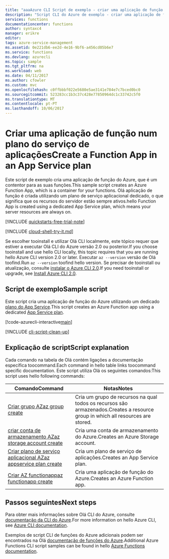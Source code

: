 ```yaml
---
title: "aaaAzure CLI Script de exemplo - criar uma aplicação de função num plano do serviço de aplicações | Microsoft Docs"
description: "Script CLI do Azure de exemplo - criar uma aplicação de função num plano do serviço de aplicações"
services: functions
documentationcenter: functions
author: syntaxc4
manager: erikre
editor: 
tags: azure-service-management
ms.assetid: 0e221db6-ee2d-4e16-9bf6-a456cd05b6e7
ms.service: functions
ms.devlang: azurecli
ms.topic: sample
ms.tgt_pltfrm: na
ms.workload: web
ms.date: 04/11/2017
ms.author: cfowler
ms.custom: mvc
ms.openlocfilehash: c0ffbbbf022e5680e5ae3141e784e7c7bced0bc0
ms.sourcegitcommit: 523283cc1b3c37c428e77850964dc1c33742c5f0
ms.translationtype: MT
ms.contentlocale: pt-PT
ms.lasthandoff: 10/06/2017
---
```

# <a name="create-a-function-app-in-an-app-service-plan"></a><span data-ttu-id="c5bfe-103">Criar uma aplicação de função num plano do serviço de aplicações</span><span class="sxs-lookup"><span data-stu-id="c5bfe-103">Create a Function App in an App Service plan</span></span>

<span data-ttu-id="c5bfe-104">Este script de exemplo cria uma aplicação de função do Azure, que é um contentor para as suas funções.</span><span class="sxs-lookup"><span data-stu-id="c5bfe-104">This sample script creates an Azure Function App, which is a container for your functions.</span></span> <span data-ttu-id="c5bfe-105">Olá aplicação de função é criada utilizando um plano de serviço aplicacional dedicado, o que significa que os recursos do servidor estão sempre ativos.</span><span class="sxs-lookup"><span data-stu-id="c5bfe-105">hello Function App is created using a dedicated App Service plan, which means your server resources are always on.</span></span>

[!INCLUDE [quickstarts-free-trial-note](../../../includes/quickstarts-free-trial-note.md)]

[!INCLUDE [cloud-shell-try-it.md](../../../includes/cloud-shell-try-it.md)]

<span data-ttu-id="c5bfe-106">Se escolher tooinstall e utilizar Olá CLI localmente, este tópico requer que estiver a executar Olá CLI do Azure versão 2.0 ou posterior.</span><span class="sxs-lookup"><span data-stu-id="c5bfe-106">If you choose tooinstall and use hello CLI locally, this topic requires that you are running hello Azure CLI version 2.0 or later.</span></span> <span data-ttu-id="c5bfe-107">Executar `az --version` versão de Olá toofind.</span><span class="sxs-lookup"><span data-stu-id="c5bfe-107">Run `az --version` toofind hello version.</span></span> <span data-ttu-id="c5bfe-108">Se precisar de tooinstall ou atualização, consulte [instalar o Azure CLI 2.0]( /cli/azure/install-azure-cli).</span><span class="sxs-lookup"><span data-stu-id="c5bfe-108">If you need tooinstall or upgrade, see [Install Azure CLI 2.0]( /cli/azure/install-azure-cli).</span></span> 

## <a name="sample-script"></a><span data-ttu-id="c5bfe-109">Script de exemplo</span><span class="sxs-lookup"><span data-stu-id="c5bfe-109">Sample script</span></span>

<span data-ttu-id="c5bfe-110">Este script cria uma aplicação de função do Azure utilizando um dedicado [plano do App Service](../functions-scale.md#app-service-plan).</span><span class="sxs-lookup"><span data-stu-id="c5bfe-110">This script creates an Azure Function app using a dedicated [App Service plan](../functions-scale.md#app-service-plan).</span></span>

[!code-azurecli-interactive[main](../../../cli_scripts/azure-functions/create-function-app-app-service-plan/create-function-app-app-service-plan.sh "Create an Azure Function on an App Service plan")]

[!INCLUDE [cli-script-clean-up](../../../includes/cli-script-clean-up.md)]

## <a name="script-explanation"></a><span data-ttu-id="c5bfe-111">Explicação de script</span><span class="sxs-lookup"><span data-stu-id="c5bfe-111">Script explanation</span></span>

<span data-ttu-id="c5bfe-112">Cada comando na tabela de Olá contém ligações a documentação específica toocommand.</span><span class="sxs-lookup"><span data-stu-id="c5bfe-112">Each command in hello table links toocommand specific documentation.</span></span> <span data-ttu-id="c5bfe-113">Este script utiliza Olá os seguintes comandos:</span><span class="sxs-lookup"><span data-stu-id="c5bfe-113">This script uses hello following commands:</span></span>

| <span data-ttu-id="c5bfe-114">Comando</span><span class="sxs-lookup"><span data-stu-id="c5bfe-114">Command</span></span> | <span data-ttu-id="c5bfe-115">Notas</span><span class="sxs-lookup"><span data-stu-id="c5bfe-115">Notes</span></span> |
|---|---|
| [<span data-ttu-id="c5bfe-116">Criar grupo AZ</span><span class="sxs-lookup"><span data-stu-id="c5bfe-116">az group create</span></span>](https://docs.microsoft.com/cli/azure/group#create) | <span data-ttu-id="c5bfe-117">Cria um grupo de recursos na qual todos os recursos são armazenados.</span><span class="sxs-lookup"><span data-stu-id="c5bfe-117">Creates a resource group in which all resources are stored.</span></span> |
| [<span data-ttu-id="c5bfe-118">criar conta de armazenamento AZ</span><span class="sxs-lookup"><span data-stu-id="c5bfe-118">az storage account create</span></span>](https://docs.microsoft.com/cli/azure/storage/account#create) | <span data-ttu-id="c5bfe-119">Cria uma conta de armazenamento do Azure.</span><span class="sxs-lookup"><span data-stu-id="c5bfe-119">Creates an Azure Storage account.</span></span> |
| [<span data-ttu-id="c5bfe-120">Criar plano de serviço aplicacional AZ</span><span class="sxs-lookup"><span data-stu-id="c5bfe-120">az appservice plan create</span></span>](https://docs.microsoft.com/cli/azure/appserviceplan#create) | <span data-ttu-id="c5bfe-121">Cria um plano de serviço de aplicações.</span><span class="sxs-lookup"><span data-stu-id="c5bfe-121">Creates an App Service plan.</span></span> |
| [<span data-ttu-id="c5bfe-122">Criar AZ functionapp</span><span class="sxs-lookup"><span data-stu-id="c5bfe-122">az functionapp create</span></span>](https://docs.microsoft.com/cli/azure/functionapp#delete) | <span data-ttu-id="c5bfe-123">Cria uma aplicação de função do Azure.</span><span class="sxs-lookup"><span data-stu-id="c5bfe-123">Creates an Azure Function app.</span></span> |

## <a name="next-steps"></a><span data-ttu-id="c5bfe-124">Passos seguintes</span><span class="sxs-lookup"><span data-stu-id="c5bfe-124">Next steps</span></span>

<span data-ttu-id="c5bfe-125">Para obter mais informações sobre Olá CLI do Azure, consulte [documentação da CLI do Azure](https://docs.microsoft.com/cli/azure/overview).</span><span class="sxs-lookup"><span data-stu-id="c5bfe-125">For more information on hello Azure CLI, see [Azure CLI documentation](https://docs.microsoft.com/cli/azure/overview).</span></span>

<span data-ttu-id="c5bfe-126">Exemplos de script CLI de funções do Azure adicionais podem ser encontrados na Olá [documentação de funções do Azure](../functions-cli-samples.md).</span><span class="sxs-lookup"><span data-stu-id="c5bfe-126">Additional Azure Functions CLI script samples can be found in hello [Azure Functions documentation](../functions-cli-samples.md).</span></span>
